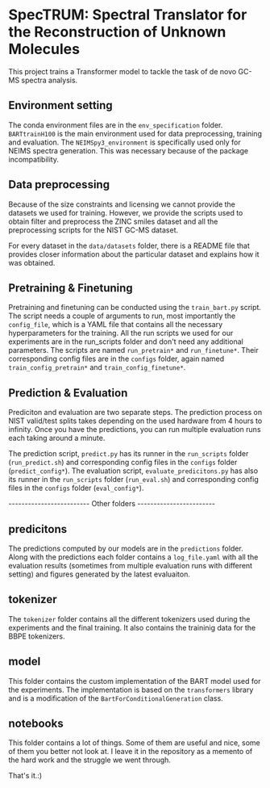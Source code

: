 # SpecTRUM: Spectral Translator for the Reconstruction of Unknown Molecules

This project trains a Transformer model to tackle the task of de novo GC-MS spectra analysis.

## Environment setting
The conda environment files are in the `env_specification` folder. `BARTtrainH100` is the main environment used for data preprocessing, training and evaluation. The `NEIMSpy3_environment` is specifically used only for NEIMS spectra generation. This was necessary because of the package incompatibility.


## Data preprocessing
Because of the size constraints and licensing we cannot provide the datasets we used for training. However, we provide the scripts used to obtain filter and preprocess the ZINC smiles dataset and all the preprocessing scripts for the NIST GC-MS dataset.

For every dataset in the `data/datasets` folder, there is a README file that provides closer information about the particular dataset and explains how it was obtained.


## Pretraining & Finetuning
Pretraining and finetuning can be conducted using the `train_bart.py` script. The script needs a couple of arguments to run, most importantly the `config_file`, which is a YAML file that contains all the necessary hyperparameters for the training.
All the run scripts we used for our experiments are in the run_scripts folder and don't need any additional parameters. The scripts are named `run_pretrain*` and `run_finetune*`. Their corresponding config files are in the `configs` folder, again named `train_config_pretrain*` and `train_config_finetune*`.


## Prediction & Evaluation
Prediciton and evaluation are two separate steps. The prediction process on NIST valid/test splits takes depending on the used hardware from 4 hours to infinity. Once you have the predictions, you can run multiple evaluation runs each taking around a minute.

The prediction script, `predict.py` has its runner in the `run_scripts` folder (`run_predict.sh`) and corresponding config files in the `configs` folder (`predict_config*`). The evaluation script, `evaluate_predicitons.py` has also its runner in the `run_scripts` folder (`run_eval.sh`) and corresponding config files in the `configs` folder (`eval_config*`).



------------------------- Other folders ------------------------

## predicitons
The predictions computed by our models are in the `predictions` folder. Along with the predictions each folder contains a `log_file.yaml` with all the evaluation results (sometimes from multiple evaluation runs with different setting) and figures generated by the latest evaluaiton.

## tokenizer
The `tokenizer` folder contains all the different tokenizers used during the experiments and the final training. It also contains the traininig data for the BBPE tokenizers.

## model
This folder contains the custom implementation of the BART model used for the experiments. The implementation is based on the `transformers` library and is a modification of the `BartForConditionalGeneration` class.

## notebooks
This folder contains a lot of things. Some of them are useful and nice, some of them you better not look at. I leave it in the repository as a memento of the hard work and the struggle we went through.


That's it.:)

